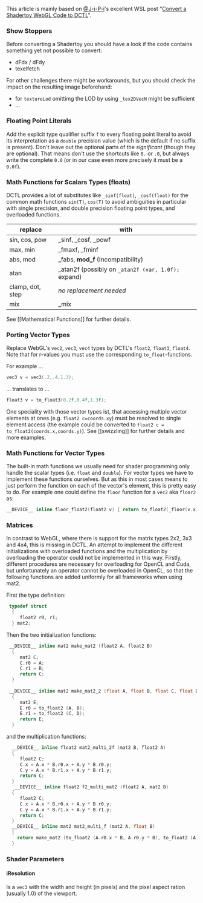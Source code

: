 This article is mainly based on [@J-i-P-i](https://github.com/J-i-P-i)'s excellent WSL post "[Convert a Shadertoy WebGL Code to DCTL](https://www.steakunderwater.com/wesuckless/viewtopic.php?f=17&t=4460)".


### Show Stoppers

Before converting a Shadertoy you should have a look if the code contains something yet not possible to convert:
- dFdx / dFdy
- texelfetch

For other challenges there might be workarounds, but you should check the impact on the resulting image beforehand:
- for `textureLod` omittimg the LOD by using `_tex2DVecN` might be sufficient
- ...



### Floating Point Literals

Add the explicit type qualifier suffix `f` to every floating point literal to avoid its interpretation as a `double` precision value (which is the default if no suffix is present). Don't leave out the optional parts of the _significant_ (though they are optional). That means don't use the shortcuts like `0.` or `.0`, but always write the complete `0.0` (or in our case even more precisely it must be a `0.0f`).



### Math Functions for Scalars Types (floats)

DCTL provides a lot of substitutes like `_sinf(float)`, `_cosf(float)` for the common math functions `sin(T)`, `cos(T)` to avoid ambiguities in particular with single precision, and double precision floating point types, and overloaded functions.

replace         | with
----------------|------------------
sin, cos, pow   | _sinf, _cosf, _powf
max, min        | _fmaxf, _fminf
abs, mod        | _fabs, **mod_f** (Incompatibility)
atan            | _atan2f (possibly on `_atan2f (var, 1.0f);` expand)
clamp, dot, step| _no replacement needed_
mix             | _mix

See [[Mathematical Functions]] for further details.



### Porting Vector Types

Replace WebGL's `vec2`, `vec3`, `vec4` types by DCTL's `float2`, `float3`, `float4`. Note that for r-values you must use the corresponding `to_float`-functions.

For example ...
```C
vec3 v = vec3(.2,.4,1.3);
```
... translates to ...
```C
float3 v = to_float3(0.2f,0.4f,1.3f);
```

One speciality with those vector types ist, that accessing multiple vector elements at ones (e.g. `float2 c=coords.xy`) must be resolved to single element access (the example could be converted to `float2 c = to_float2(coords.x,coords.y)`). See [[swizzling]] for further details and more examples.



### Math Functions for Vector Types

The built-in math functions we usually need for shader programming only handle the scalar types (i.e. `float` and `double`). For vector types we have to implement these functions ourselves. But as this in most cases means to just perform the function on each of the vector's element, this is pretty easy to do. For example one could define the `floor` function for a `vec2` aka `floar2` as:
```C
__DEVICE__ inline floor_float2(float2 v) { return to_float2(_floor(v.x),_fllor(v.y)); }
``` 

### Matrices

In contrast to WebGL, where there is support for the matrix types 2x2, 3x3 and 4x4, this is missing in DCTL.
An attempt to implement the different initializations with overloaded functions and the multiplication by overloading the operator could not be implemented in this way. Firstly, different procedures are necessary for overloading for OpenCL and Cuda, but unfortunately an operator cannot be overloaded in OpenCL, so that the following functions are added uniformly for all frameworks when using mat2.

First the type definition:
```C
 typedef struct
  {
     float2 r0, r1;
  } mat2;
 ```
Then the two initialization functions:
```C
 __DEVICE__ inline mat2 make_mat2 (float2 A, float2 B)
  {
     mat2 C;
     C.r0 = A;
     C.r1 = B;
     return C;
  }
  
 __DEVICE__ inline mat2 make_mat2_2 (float A, float B, float C, float D)
  {
     mat2 E;
     E.r0 = to_float2 (A, B);
     E.r1 = to_float2 (C, D);
     return E;
  }
```

and the multiplication functions:
```C
  __DEVICE__ inline float2 mat2_multi_2f (mat2 B, float2 A)
  {
     float2 C;
     C.x = A.x * B.r0.x + A.y * B.r0.y;
     C.y = A.x * B.r1.x + A.y * B.r1.y;
     return C;
  }
   __DEVICE__ inline float2 f2_multi_mat2 (float2 A, mat2 B)
  {
     float2 C;
     C.x = A.x * B.r0.x + A.y * B.r0.y;
     C.y = A.x * B.r1.x + A.y * B.r1.y;
     return C;
  }
  __DEVICE__ inline mat2 mat2_multi_f (mat2 A, float B)
  {
    return make_mat2 (to_float2 (A.r0.x * B, A.r0.y * B), to_float2 (A.r1.x * B, A.r1.y * B));
  }
```

### Shader Parameters

#### iResolution

Is a `vec3` with the width and height (in pixels) and the pixel aspect ration (usually 1.0) of the viewport.